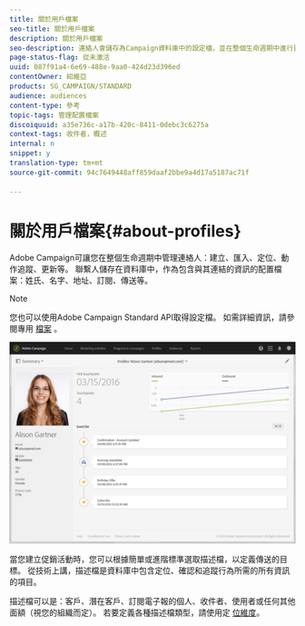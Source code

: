 ```yaml
---
title: 關於用戶檔案
seo-title: 關於用戶檔案
description: 關於用戶檔案
seo-description: 連絡人會儲存為Campaign資料庫中的設定檔，並在整個生命週期中進行更新。
page-status-flag: 從未激活
uuid: 087f91a4-6e69-488e-9aa0-424d23d396ed
contentOwner: 紹維亞
products: SG_CAMPAIGN/STANDARD
audience: audiences
content-type: 參考
topic-tags: 管理配置檔案
discoiquuid: a35e736c-a17b-420c-8411-0debc3c6275a
context-tags: 收件者，概述
internal: n
snippet: y
translation-type: tm+mt
source-git-commit: 94c7649448aff859daaf2bbe9a4d17a5187ac71f

---
```



# 關於用戶檔案{#about-profiles}

Adobe Campaign可讓您在整個生命週期中管理連絡人：建立、匯入、定位、動作追蹤、更新等。 聯繫人儲存在資料庫中，作為包含與其連結的資訊的配置檔案：姓氏、名字、地址、訂閱、傳送等。

>[!NOTE]
>
>您也可以使用Adobe Campaign Standard API取得設定檔。 如需詳細資訊，請參閱專用 [檔案](https://final-docs.campaign.adobe.com/doc/standard/en/api/ACS_API.html#retrieving-profiles) 。

![](assets/marketing_history.png)

當您建立促銷活動時，您可以根據簡單或進階標準選取描述檔，以定義傳送的目標。 從技術上講，描述檔是資料庫中包含定位、確認和追蹤行為所需的所有資訊的項目。

描述檔可以是：客戶、潛在客戶、訂閱電子報的個人、收件者、使用者或任何其他面額（視您的組織而定）。 若要定義各種描述檔類型，請使用定 [位維度](../../automating/using/query.md#targeting-dimensions-and-resources)。

